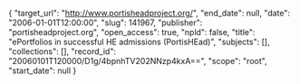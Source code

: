 {
  "target_url": "http://www.portisheadproject.org/", 
  "end_date": null, 
  "date": "2006-01-01T12:00:00", 
  "slug": 141967, 
  "publisher": "portisheadproject.org", 
  "open_access": true, 
  "npld": false, 
  "title": "ePortfolios in successful HE admissions (PortisHEad)", 
  "subjects": [], 
  "collections": [], 
  "record_id": "20060101T120000/D1g/4bpnhTV202NNzp4kxA==", 
  "scope": "root", 
  "start_date": null
}

